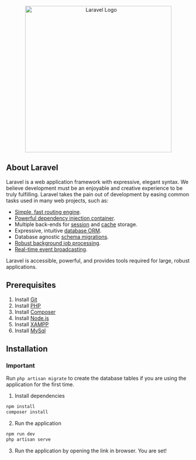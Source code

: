 <p align="center"><a href="https://laravel.com" target="_blank"><img src="https://raw.githubusercontent.com/laravel/art/master/logo-lockup/5%20SVG/2%20CMYK/1%20Full%20Color/laravel-logolockup-cmyk-red.svg" width="400" alt="Laravel Logo"></a></p>

## About Laravel

Laravel is a web application framework with expressive, elegant syntax. We believe development must be an enjoyable and creative experience to be truly fulfilling. Laravel takes the pain out of development by easing common tasks used in many web projects, such as:

-   [Simple, fast routing engine](https://laravel.com/docs/routing).
-   [Powerful dependency injection container](https://laravel.com/docs/container).
-   Multiple back-ends for [session](https://laravel.com/docs/session) and [cache](https://laravel.com/docs/cache) storage.
-   Expressive, intuitive [database ORM](https://laravel.com/docs/eloquent).
-   Database agnostic [schema migrations](https://laravel.com/docs/migrations).
-   [Robust background job processing](https://laravel.com/docs/queues).
-   [Real-time event broadcasting](https://laravel.com/docs/broadcasting).

Laravel is accessible, powerful, and provides tools required for large, robust applications.

## Prerequisites

1. Install [Git](https://git-scm.com/downloads)
2. Install [PHP](https://www.php.net/downloads.php)
3. Install [Composer](https://getcomposer.org/download/)
4. Install [Node.js](https://nodejs.org/en/download/)
5. Install [XAMPP](https://www.apachefriends.org/download.html)
6. Install [MySql](https://dev.mysql.com/downloads/installer/)

## Installation

### **Important**

Run `php artisan migrate` to create the database tables if you are using the application for the first time.

1. Install dependencies

```bash
npm install
composer install
```

2. Run the application

```bash
npm run dev
php artisan serve
```

3. Run the application by opening the link in browser. You are set!
